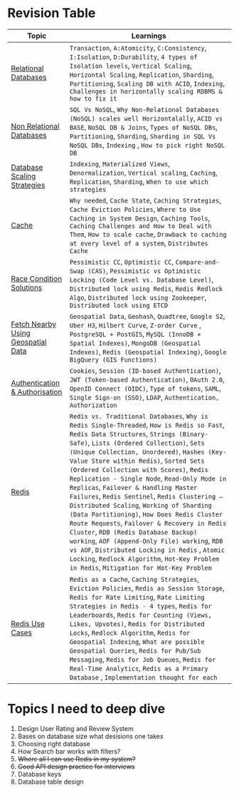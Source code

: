 # Revision Table

| Topic | Learnings |
| --- | --- |
| [Relational Databases](https://github.com/karan-shergill/hld101/blob/main/notes/relational_database.md) | `Transaction`, `A:Atomicity`, `C:Consistency`, `I:Isolation`, `D:Durability`, `4 types of Isolation levels`, `Vertical Scaling`, `Horizontal Scaling`, `Replication`, `Sharding`, `Partitioning`, `Scaling DB with ACID`, `Indexing`, `Challenges in horizontally scaling RDBMS & how to fix it` |
| [Non Relational Databases](https://github.com/karan-shergill/hld101/blob/main/notes/non_relational_databases.md) | `SQL Vs NoSQL`, `Why Non-Relational Databases (NoSQL) scales well Horizontalally`, `ACID vs BASE`, `NoSQL DB & Joins`, `Types of NoSQL DBs`, `Partitioning`, `Sharding`, `Sharding in SQL Vs NoSQL DBs`, `Indexing` , `How to pick right NoSQL DB` |
| [Database Scaling Strategies](https://github.com/karan-shergill/hld101/blob/main/notes/database_scaling_strategies.md) | `Indexing`, `Materialized Views`, `Denormalization`, `Vertical scaling`, `Caching`, `Replication`, `Sharding`, `When to use which strategies` |
| [Cache](https://github.com/karan-shergill/hld101/blob/main/notes/cache.md) | `Why needed`, `Cache State`, `Caching Strategies`, `Cache Eviction Policies`, `Where to Use Caching in System Design`, `Caching Tools`, `Caching Challenges and How to Deal with Them`, `How to scale cache`, `Drawback to caching at every level of a system`, `Distributes Cache` |
| [Race Condition Solutions](https://github.com/karan-shergill/hld101/blob/main/notes/race_condition_solutions.md) | `Pessimistic CC`, `Optimistic CC`, `Compare-and-Swap (CAS)`, `Pessimistic vs Optimistic Locking (Code Level vs. Database Level)`, `Distributed lock using Redis`, `Redis Redlock Algo`, `Distributed lock using Zookeeper`, `Distributed lock using ETCD` |
| [Fetch Nearby Using Geospatial Data](https://github.com/karan-shergill/hld101/blob/main/notes/fetch_nearby_using_geospatial_data.md) | `Geospatial Data`, `Geohash`, `Quadtree`, `Google S2`, `Uber H3`, `Hilbert Curve`, `Z-order Curve` , `PostgreSQL + PostGIS`, `MySQL (InnoDB + Spatial Indexes)`, `MongoDB (Geospatial Indexes)`, `Redis (Geospatial Indexing)`, `Google BigQuery (GIS Functions)` |
| [Authentication & Authorisation](https://github.com/karan-shergill/hld101/blob/main/notes/authentication_and_authorisation.md) | `Cookies`, `Session (ID-based Authentication)`, `JWT (Token-based Authentication)`, `OAuth 2.0`, `OpenID Connect (OIDC)`, `Type of tokens`, `SAML`, `Single Sign-on (SSO)`, `LDAP`, `Authentication, Authorization` |
| [Redis](https://github.com/karan-shergill/hld101/blob/main/notes/redis.md) | `Redis vs. Traditional Databases`, `Why is Redis Single-Threaded`, `How is Redis so Fast`, `Redis Data Structures`, `Strings (Binary-Safe)`, `Lists (Ordered Collection)`, `Sets (Unique Collection, Unordered)`, `Hashes (Key-Value Store within Redis)`, `Sorted Sets (Ordered Collection with Scores)`, `Redis Replication - Single Node`, `Read-Only Mode in Replicas`, `Failover & Handling Master Failures`, `Redis Sentinel`, `Redis Clustering – Distributed Scaling`, `Working of Sharding (Data Partitioning)`, `How Does Redis Cluster Route Requests`, `Failover & Recovery in Redis Cluster`, `RDB (Redis Database Backup) working`, `AOF (Append-Only File) working`, `RDB vs AOF`, `Distributed Locking in Redis` , `Atomic Locking`, `Redlock Algorithm`, `Hot-Key Problem in Redis`, `Mitigation for Hot-Key Problem` |
| [Redis Use Cases](https://github.com/karan-shergill/hld101/blob/main/notes/redis_use_cases.md) | `Redis as a Cache`, `Caching Strategies`, `Eviction Policies`, `Redis as Session Storage`, `Redis for Rate Limiting`, `Rate Limiting Strategies in Redis - 4 types`, `Redis for Leaderboards`, `Redis for Counting (Views, Likes, Upvotes)`, `Redis for Distributed Locks`, `Redlock Algorithm`, `Redis for Geospatial Indexing`, `What are possible Geospatial Queries`, `Redis for Pub/Sub Messaging`, `Redis for Job Queues`, `Redis for Real-Time Analytics`, `Redis as a Primary Database` , `Implementation thought for each` |


# Topics I need to deep dive
1. Design User Rating and Review System
3. Bases on database size what desisions one takes
4. Choosing right database
5. How Search bar works with filters?
6. ~~Where all I can use Redis in my system?~~
7. ~~Good API design practice for interviews~~
8. Database keys
9. Database table design
